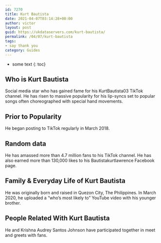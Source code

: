 ```yaml
---
id: 7270
title: Kurt Bautista
date: 2021-04-07T03:14:28+00:00
author: victor
layout: post
guid: https://ukdataservers.com/kurt-bautista/
permalink: /04/07/kurt-bautista
tags:
- say thank you
category: Guides
---
```


* some text
{: toc}


## Who is Kurt Bautista



Social media star who has gained fame for his KurtBautista03 TikTok channel. He has risen to massive popularity for his lip-syncs set to popular songs often choreographed with special hand movements. 

                
                
                
## Prior to Popularity



He began posting to TikTok regularly in March 2018. 

                
                
                
## Random data



He has amassed more than 4.7 million fans to his TikTok channel. He has also earned more than 130,000 likes to his Bautistakurtlawrence Facebook page.

                
                
                
## Family & Everyday Life of Kurt Bautista



He was originally born and raised in Quezon City, The Philippines. In March 2020, he uploaded a &#8220;who&#8217;s most likely to&#8221; YouTube video with his younger brother.

                
                
                
## People Related With Kurt Bautista



He and Krishna Audrey Santos Johnson have participated together in meet and greets with fans. 

                
              
            
          
          
          